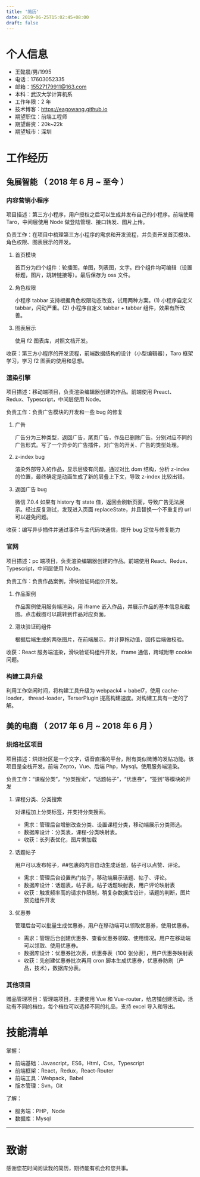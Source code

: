 ```yaml
---
title: '简历'
date: 2019-06-25T15:02:45+08:00
draft: false
---
```


# 个人信息

- 王懿晨/男/1995
- 电话：17603052335
- 邮箱：15527179911@163.com
- 本科：武汉大学计算机系
- 工作年限：2 年
- 技术博客：https://eagowang.github.io
- 期望职位：前端工程师
- 期望薪资：20k~22k
- 期望城市：深圳

# 工作经历

## 兔展智能 （ 2018 年 6 月 ~ 至今 ）

### 内容营销小程序

项目描述：第三方小程序，用户授权之后可以生成并发布自己的小程序。前端使用 Taro，中间层使用 Node 做登陆管理、接口转发、图片上传。

负责工作：在项目中梳理第三方小程序的需求和开发流程，并负责开发首页模块、角色权限、图表展示的开发。

1. 首页模块

   首页分为四个组件：轮播图，单图，列表图，文字。四个组件均可编辑（设置标题，图片，跳转链接等）。最后保存为 oss 文件。

2. 角色权限

   小程序 tabbar 支持根据角色权限动态改变，试用两种方案。(1) 小程序自定义 tabbar，闪动严重。(2) 小程序自定义 tabbar + tabbar 组件，效果有所改善。

3. 图表展示

   使用 f2 图表库，对照文档开发。

收获：第三方小程序的开发流程，前端数据结构的设计（小型编辑器），Taro 框架学习，学习 f2 图表的使用和思想。

### 渲染引擎

项目描述：移动端项目，负责渲染编辑器创建的作品。前端使用 Preact、Redux、Typescript，中间层使用 Node。

负责工作：负责广告模块的开发和一些 bug 的修复

1. 广告

   广告分为三种类型，返回广告，尾页广告，作品已删除广告。分别对应不同的广告形式。写了一个异步的广告插件，对广告的开关、广告的类型处理。

2. z-index bug

   渲染外部导入的作品，显示层级有问题，通过对比 dom 结构，分析 z-index 的位置，最终确定是动画生成了新的层叠上下文，导致 z-index 比较出错。

3. 返回广告 bug

   微信 7.0.4 如果有 history 有 state 值，返回会刷新页面，导致广告无法展示。经过反复测试，发现进入页面 replaceState，并且替换一个不重复的 url 可以避免问题。

收获：编写异步插件并通过事件与主代码块通信，提升 bug 定位与修复能力

### 官网

项目描述：pc 端项目，负责渲染编辑器创建的作品。前端使用 React、Redux、Typescript，中间层使用 Node。

负责工作：负责作品案例，滑块验证码组价开发。

1.  作品案例

    作品案例使用服务端渲染，用 iframe 嵌入作品，并展示作品的基本信息和截图。点击截图可以跳转到作品对应页面。

2.  滑块验证码组件

    根据后端生成的两张图片，在前端展示，并计算拖动值，回传后端做校验。

收获：React 服务端渲染，滑块验证码组件开发，iframe 通信，跨域附带 cookie 问题。

### 构建工具升级

利用工作空闲时间，将构建工具升级为 webpack4 + babel7，使用 cache-loader， thread-loader，TerserPlugin 提高构建速度。对构建工具有一定的了解。

## 美的电商 （ 2017 年 6 月 ~ 2018 年 6 月 ）

### 烘焙社区项目

项目描述：烘焙社区是一个文字，语音直播的平台，附有类似微博的发帖功能。该项目是全栈开发。前端 Zepto，Vue、后端 Php，Mysql。使用服务端渲染。

负责工作：“课程分类”，“分类搜索”，“话题帖子”，“优惠券”，“签到”等模块的开发

1. 课程分类、分类搜索

   对课程加上分类标签，并支持分类搜索。

   - 需求：管理后台增删改查分类、设置课程分类，移动端展示分类筛选。
   - 数据库设计：分类表，课程-分类映射表。
   - 收获：长列表优化，图片懒加载

2. 话题帖子

   用户可以发布帖子，##包裹的内容自动生成话题，帖子可以点赞、评论。

   - 需求：管理后台设置热门帖子，移动端展示话题、帖子、评论。
   - 数据库设计：话题表，帖子表，帖子话题映射表，用户评论映射表
   - 收获：触发频率高的请求作限制，稍复杂数据库设计，话题的判断，图片预览组件开发

3. 优惠券

   管理后台可以批量生成优惠券，用户在移动端可以领取优惠券，使用优惠券。

   - 需求：管理后台创建优惠券、查看优惠券领取、使用情况。用户在移动端可以领取、使用优惠券。
   - 数据库设计：优惠券批次表，优惠券表（100 张分表），用户优惠券映射表
   - 收获：先创建优惠券批次再用 cron 脚本生成优惠券，优惠券防刷（产品，技术），数据库分表。

### 其他项目

赠品管理项目：管理端项目，主要使用 Vue 和 Vue-router，给店铺创建活动，活动有不同的档位，每个档位可以选择不同的礼品，支持 excel 导入和导出。

# 技能清单

掌握：

- 前端基础：Javascript，ES6，Html，Css，Typescript
- 前端框架：React，Redux，React-Router
- 前端工具：Webpack，Babel
- 版本管理：Svn，Git

了解：

- 服务端：PHP，Node
- 数据库：Mysql

---

# 致谢

感谢您花时间阅读我的简历，期待能有机会和您共事。
